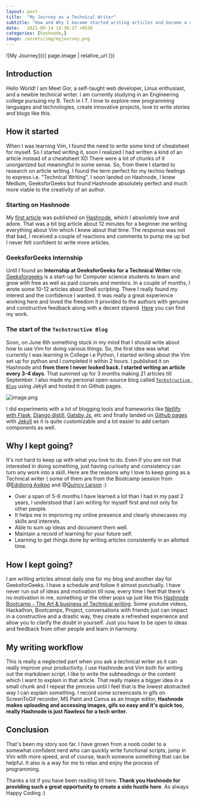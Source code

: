 ```yaml
---
layout: post
title:  "My Journey as a Technical Writer"
subtitle: "How and Why I became started writing articles and became a novice technical writer."
date:   2021-09-14 19:30:37 +0530
categories: [hashnode,]
image: /assets/img/myjourney.png 
---
```


![My Journey]({{ page.image | relative_url }})

## Introduction

Hello World! I am Meet Gor, a self-taught web developer, Linux enthusiast, and a newbie technical writer. I am currently studying in an Engineering college pursuing my B. Tech in I.T.  I love to explore new programming languages and technologies, create innovative projects, love to write stories and blogs like this. 

## How it started

When I was learning Vim, I found the need to write some kind of cheatsheet for myself. So I started writing it, soon I realized I had written a kind of an article instead of a cheatsheet XD There were a lot of chunks of it unorganized but meaningful in some sense. So, from there I started to research on article writing. I found the term perfect for my techno feelings to express i.e. "Technical Writing".  I soon landed on Hashnode, I knew Medium, GeeksforGeeks but found Hashnode absolutely perfect and much more viable to the creativity of an author. 

### Starting on Hashnode
My  [first article](https://techstructiveblog.hashnode.dev/why-and-how-you-should-use-vim-as-a-text-editor-and-ide)  was published on  [Hashnode](https://hashnode.com/@Mr-Destructive/joinme), which I absolutely love and adore. That was a bit big article about 12 minutes for a beginner me writing everything about Vim which I knew about that time.  The response was not that bad, I received a couple of reactions and comments to pump me up but I never felt confident to write more articles. 

### GeeksforGeeks Internship
Until I found an **Internship at GeeksforGeeks for a Technical Writer** role.  [Geeksforgeeks](https://www.google.com/aclk?sa=l&ai=DChcSEwj-_8TAq_7yAhUtlUsFHdI4AD4YABAAGgJzZg&ae=2&sig=AOD64_1xL_mUI1OLWumXOK-H1jF4wRP8eg&q&nis=1&adurl&ved=2ahUKEwjSlb_Aq_7yAhXMb30KHXM6BPsQ0Qx6BAgCEAE)  is a start-up for Computer science students to learn and grow with free as well as paid courses and mentors. In a couple of months, I wrote some 10-12 articles about Shell scripting. There I really found my interest and the confidence I wanted.  It was really a great experience working here and loved the freedom it provided to the authors with genuine and constructive feedback along with a decent stipend.  [Here](https://auth.geeksforgeeks.org/user/meetgor/articles)  you can find my work.

### The start of the `Techstructive Blog` 
Soon, on June 6th something stuck in my mind that I should write about how to use Vim for doing various things. So, the first idea was what currently I was learning in College i.e Python, I started writing about the Vim set up for python and I completed it within 2 hours. I published it on Hashnode and **from there I never looked back. I started writing an article every 3-4 days**. That summed up for 3 months making 21 articles till September. I also made my personal open-source blog called [`Techstructive Blog`](https://mr-destructive.github.io/techstructive-blog/) using Jekyll and hosted it on Github pages. 


![image.png](https://cdn.hashnode.com/res/hashnode/image/upload/v1631625512256/eyN6xO92G.png)

I did experiments with a lot of blogging tools and frameworks like  [Netlify with Flask](https://www.patricksoftwareblog.com/flask-tutorial/),  [Django distill](https://github.com/meeb/django-distill),  [Gatsby Js](https://www.gatsbyjs.com/starters/gatsbyjs/gatsby-starter-blog), etc and finally landed on  [Github pages](https://pages.github.com/)  with  [Jekyll](https://jekyllrb.com/)  as it is quite customizable and a lot easier to add certain components as well. 



## Why I kept going?

It's not hard to keep up with what you love to do. Even if you are not that interested in doing something, just having curiosity and consistency can turn any work into a skill. Here are the reasons why I love to keep going as a Technical writer ( some of them are from the Bootcamp session from @[Edidiong Asikpo](@didicodes) and @[Quincy Larson](@quincy) :) 

- Over a span of 5-6 months I have learned a lot than I had in my past 2 years, I understood that I am writing for myself first and not only for other people. 
- It helps me in improving my online presence and clearly showcases my skills and interests. 
- Able to sum up ideas and document them well.
- Maintain a record of learning for your future self.
- Learning to get things done by writing articles consistently in an allotted time.


## How I kept going?

I am writing articles almost daily one for my blog and another day for GeeksforGeeks. I have a schedule and follow it almost punctually. I have never run out of ideas and motivation till now, every time I feel that there's no motivation in me, something or the other pops up just like this  [Hashnode Bootcamp - The Art & business of Technical writing](https://hashnode.com/bootcamp). Some youtube videos, Hackathon, Bootcamps, Project, conversations with friends just can impact in a constructive and a drastic way, they create a refreshed experience and allow you to clarify the doubt in yourself. Just you have to be open to ideas and feedback from other people and learn in harmony. 

## My writing workflow

This is really a neglected part when you ask a technical writer as it can really improve your productivity.  I use Hashnode and Vim both for writing out the markdown script. I like to write the subheadings or the content which I want to explain in that article. That really makes a bigger idea in a small chunk and I repeat the process until I feel that is the lowest abstracted way I can explain something. I record some screencasts in gifs on ScreenToGif recorder, MS Paint and Canva as an Image editor,  **Hashnode makes uploading and accessing images, gifs so easy and it's quick too, really Hashnode is just flawless for a tech writer.** 


## Conclusion

That's been my story soo far. I have grown from a noob coder to a somewhat confident nerd who can quickly write functional scripts, jump in Vim with more speed, and of course, teach someone something that can be helpful. It also is a way for me to relax and enjoy the process of programming. 

Thanks a lot if you have been reading till here. 
**Thank you Hashnode for providing such a great opportunity to create a side hustle here**. As always Happy Coding :)
